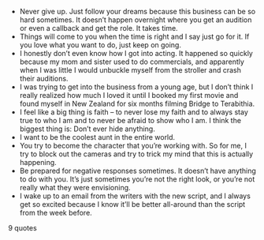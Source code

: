  - Never give up. Just follow your dreams because this business can be so hard sometimes. It doesn’t happen overnight where you get an audition or even a callback and get the role. It takes time.
 - Things will come to you when the time is right and I say just go for it. If you love what you want to do, just keep on going.
 - I honestly don’t even know how I got into acting. It happened so quickly because my mom and sister used to do commercials, and apparently when I was little I would unbuckle myself from the stroller and crash their auditions.
 - I was trying to get into the business from a young age, but I don’t think I really realized how much I loved it until I booked my first movie and found myself in New Zealand for six months filming Bridge to Terabithia.
 - I feel like a big thing is faith – to never lose my faith and to always stay true to who I am and to never be afraid to show who I am. I think the biggest thing is: Don’t ever hide anything.
 - I want to be the coolest aunt in the entire world.
 - You try to become the character that you’re working with. So for me, I try to block out the cameras and try to trick my mind that this is actually happening.
 - Be prepared for negative responses sometimes. It doesn’t have anything to do with you. It’s just sometimes you’re not the right look, or you’re not really what they were envisioning.
 - I wake up to an email from the writers with the new script, and I always get so excited because I know it’ll be better all-around than the script from the week before.

9 quotes